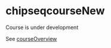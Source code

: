 # chipseqcourseNew
Course is under development 

See [courseOverview](https://github.com/ThomasCarroll/chipseqcourseNew/blob/master/courseOverview)
